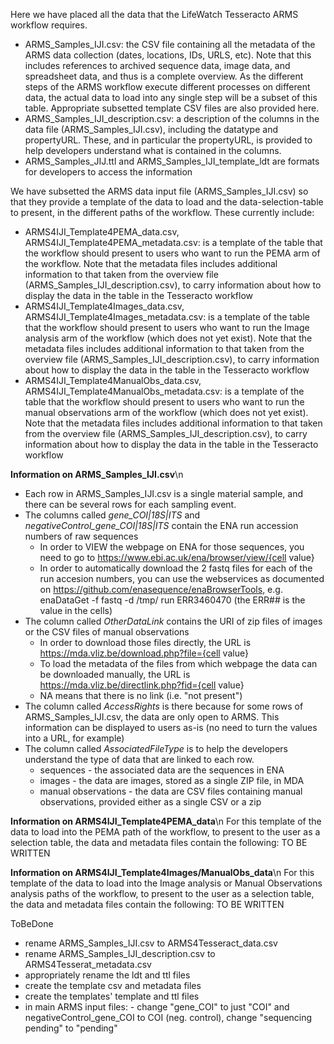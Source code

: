 Here we have placed all the data that the LifeWatch Tesseracto ARMS workflow requires.

* ARMS_Samples_IJI.csv: the CSV file containing all the metadata of the ARMS data collection (dates, locations, IDs, URLS, etc). Note that this includes references to archived sequence data, image data, and spreadsheet data, and thus is a complete overview. As the different steps of the ARMS workflow execute different processes on different data, the actual data to load into any single step will be a subset of this table. Appropriate subsetted template CSV files are also provided here.  
* ARMS_Samples_IJI_description.csv: a description of the columns in the data file (ARMS_Samples_IJI.csv), including the datatype and propertyURL. These, and in particular the propertyURL, is provided to help developers understand what is contained in the columns. 
* ARMS_Samples_JIJ.ttl and ARMS_Samples_IJI_template_ldt are formats for developers to access the information

We have subsetted the ARMS data input file (ARMS_Samples_IJI.csv) so that they provide a template of the data to load  and the data-selection-table to present, in the different paths of the workflow. These currently include:
* ARMS4IJI_Template4PEMA_data.csv, ARMS4IJI_Template4PEMA_metadata.csv: is a template of the table that the workflow should present to users who want to run the PEMA arm of the workflow. Note that the metadata files includes additional information to that taken from the overview file (ARMS_Samples_IJI_description.csv), to carry information about how to display the data in the table in the Tesseracto workflow
* ARMS4IJI_Template4Images_data.csv, ARMS4IJI_Template4Images_metadata.csv: is a template of the table that the workflow should present to users who want to run the Image analysis arm of the workflow (which does not yet exist). Note that the metadata files includes additional information to that taken from the overview file (ARMS_Samples_IJI_description.csv), to carry information about how to display the data in the table in the Tesseracto workflow
* ARMS4IJI_Template4ManualObs_data.csv, ARMS4IJI_Template4ManualObs_metadata.csv: is a template of the table that the workflow should present to users who want to run the manual observations arm of the workflow (which does not yet exist). Note that the metadata files includes additional information to that taken from the overview file (ARMS_Samples_IJI_description.csv), to carry information about how to display the data in the table in the Tesseracto workflow

**Information on ARMS_Samples_IJI.csv**\n
* Each row in ARMS_Samples_IJI.csv is a single material sample, and there can be several rows for each sampling event. 
* The columns called _gene_COI|18S|ITS_ and _negativeControl_gene_COI|18S|ITS_ contain the ENA run accession numbers of raw sequences
    * In order to VIEW the webpage on ENA for those sequences, you need to go to https://www.ebi.ac.uk/ena/browser/view/{cell value}
    * In order to automatically download the 2 fastq files for each of the run accesion numbers, you can use the webservices as documented on https://github.com/enasequence/enaBrowserTools, e.g. enaDataGet -f fastq -d /tmp/ run ERR3460470 (the ERR## is the value in the cells)
* The column called _OtherDataLink_ contains the URI of zip files of images or the CSV files of manual observations
    * In order to download those files directly, the URL is https://mda.vliz.be/download.php?file={cell value}
    * To load the metadata of the files from which webpage the data can be downloaded manually, the URL is https://mda.vliz.be/directlink.php?fid={cell value}
    * NA means that there is no link (i.e. "not present")
* The column called _AccessRights_ is there because for some rows of ARMS_Samples_IJI.csv, the data are only open to ARMS. This information can be displayed to users as-is (no need to turn the values into a URL, for example)  
* The column called _AssociatedFileType_ is to help the developers understand the type of data that are linked to each row. 
   * sequences - the associated data are the sequences in ENA
   * images - the data are images, stored as a single ZIP file, in MDA
   * manual observations - the data are CSV files containing manual observations, provided either as a single CSV or a zip

**Information on ARMS4IJI_Template4PEMA_data**\n
For this template of the data to load into the PEMA path of the workflow, to present to the user as a selection table, the data and metadata files contain the following: TO BE WRITTEN 


**Information on ARMS4IJI_Template4Images/ManualObs_data**\n
For this template of the data to load into the Image analysis or Manual Observations analysis paths of the workflow, to present to the user as a selection table, the data and metadata files contain the following: TO BE WRITTEN


ToBeDone
* rename ARMS_Samples_IJI.csv to ARMS4Tesseract_data.csv
* rename ARMS_Samples_IJI_description.csv to ARMS4Tesserat_metadata.csv
* appropriately rename the ldt and ttl files
* create the template csv and metadata files
* create the templates' template and ttl files
* in main ARMS input files: - change "gene_COI" to just "COI" and negativeControl_gene_COI to COI (neg. control), change "sequencing pending" to "pending"


